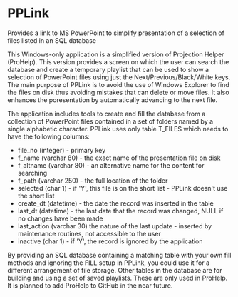 # PPLink
Provides a link to MS PowerPoint to simplify presentation of a selection of files listed in an SQL database

This Windows-only application is a simplified version of Projection Helper (ProHelp).  This version provides a screen on which the user can search the database and create a temporary playlist that can be used to show a selection of PowerPoint files using just the Next/Previous/Black/White keys. The main purpose of PPLink is to avoid the use of Windows Explorer to find the files on disk thus avoiding mistakes that can delete or move files.  It also enhances the poresentation by automatically advancing to the next file.

The application includes tools to create and fill the database from a collection of PowerPoint files contained in a set of folders named by a single alphabetic character.  PPLink uses only table T_FILES which needs to have the following columns:
* file_no (integer) - primary key<br>
* f_name (varchar 80) - the exact name of the presentation file on disk<br>
* f_altname (varchar 80) - an alternative name for the content for searching<br>
* f_path (varchar 250) - the full location of the folder<br>
* selected (char 1) - if 'Y', this file is on the short list - PPLink doesn't use the short list<br>
* create_dt (datetime) - the date the record was inserted in the table<br>
* last_dt (datetime) - the last date that the record was changed, NULL if no changes have been made<br>
* last_action (varchar 30) the nature of the last update - inserted by maintenance routines, not accessible to the user<br>
* inactive (char 1) - if 'Y', the record is ignored by the application

By providing an SQL database containing a matching table with your own fill methods and ignoring the FILL setup in PPLink, you could use it for a different arrangement of file storage. Other tables in the database are for building and using a set of saved playlists.  These are only used in ProHelp.  It is planned to add ProHelp to GitHub in the near future.
